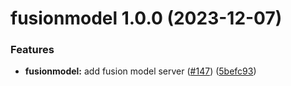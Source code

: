 # fusionmodel 1.0.0 (2023-12-07)


### Features

* **fusionmodel:** add fusion model server ([#147](https://github.com/qredo/fusionchain/issues/147)) ([5befc93](https://github.com/qredo/fusionchain/commit/5befc938a03c4c0ebb9ab8de738ddc5dac9b0582))
